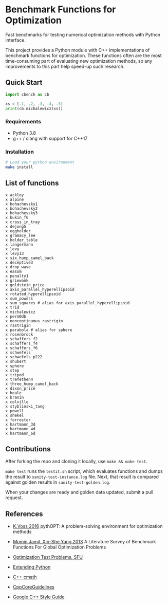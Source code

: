 # Benchmark Functions for Optimization

Fast benchmarks for testing numerical optimization methods with Python interface.

This project provides a Python module with C++ implementations of benchmark functions for optimization.
These functions often are the most time-consuming part of evaluating new
optimization methods, so any improvements to this part help speed-up such
research.


## Quick Start

```python
import cbench as cb

xs = [.1, .2, .3, .4, .5]
print(cb.michalewicz(xs))
```

### Requirements

- Python 3.8
- g++ / clang with support for C++17


### Installation

```sh
# Load your python environment
make install
```


## List of functions

```
x ackley
x alpine
x bohachevsky1
x bohachevsky2
x bohachevsky3
x bukin_f6
x cross_in_tray
x dejong5
x eggholder
x gramacy_lee
x holder_table
x langermann
x levy
x levy13
x six_hump_camel_back
x deceptive3
x drop_wave
x easom
x penalty1
x griewank
x goldstein_price
x axis_parallel_hyperellipsoid
x rotated_hyperellipsoid
x sum_powers
x sum_squares # alias for axis_parallel_hyperellipsoid
x trid
x michalewicz
x perm0db
x noncontinuous_rastrigin
x rastrigin
x parabola # alias for sphere
x rosenbrock
x schaffers_f2
x schaffers_f4
x schaffers_f6
x schwefels
x schwefels_p222
x shubert
x sphere
x step
x tripod
x trefethen4
x three_hump_camel_back
x dixon_price
x beale
x branin
x colville
x styblinski_tang
x powell
x shekel
x forrester
x hartmann_3d
x hartmann_4d
x hartmann_6d
```

## Contributions

After forking the repo and cloning it locally, use `make && make test`.

`make test` runs the `testit.sh` script, which evaluates functions and dumps the result to `sanity-test-instance.log` file.
Next, that result is compared against golden results in `sanity-test-golden.log`.

When your changes are ready and golden data updated, submit a pull request.


## References

- [K.Voss 2016](https://harvest.usask.ca/handle/10388/7746)
    pythOPT: A problem-solving environment for optimization methods

- [Momin Jamil, Xin-She Yang 2013](https://arxiv.org/abs/1308.4008)
    A Literature Survey of Benchmark Functions For Global Optimization Problems

- [Optimization Test Problems, SFU](https://www.sfu.ca/~ssurjano/optimization.html)

- [Extending Python](https://docs.python.org/3/extending/extending.html)

- [C++ cmath](https://www.cplusplus.com/reference/cmath/)

- [CppCoreGuidelines](https://github.com/isocpp/CppCoreGuidelines/blob/master/CppCoreGuidelines.md)

- [Google C++ Style Guide](https://google.github.io/styleguide/cppguide.html)
